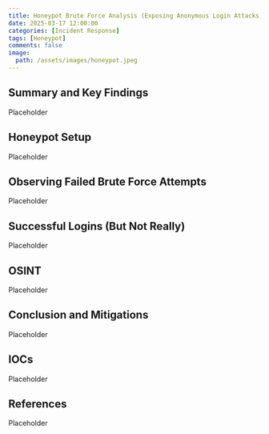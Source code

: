 ```yaml
---
title: Honeypot Brute Force Analysis (Exposing Anonymous Login Attacks)
date: 2025-03-17 12:00:00
categories: [Incident Response]
tags: [Honeypot]
comments: false
image:
  path: /assets/images/honeypot.jpeg
---
```


## Summary and Key Findings
Placeholder

## Honeypot Setup
Placeholder

## Observing Failed Brute Force Attempts
Placeholder

## Successful Logins (But Not Really)
Placeholder

## OSINT
Placeholder

## Conclusion and Mitigations
Placeholder

## IOCs
Placeholder

## References
Placeholder
